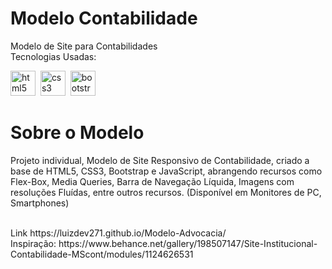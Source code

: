 # Modelo Contabilidade
 Modelo de Site para Contabilidades <br>
 Tecnologias Usadas: <br>

<div>
  <img src="https://cdn.jsdelivr.net/gh/devicons/devicon/icons/html5/html5-original.svg" height="40" alt="html5 logo"  />
  <img />
  <img src="https://cdn.jsdelivr.net/gh/devicons/devicon/icons/css3/css3-original.svg" height="40" alt="css3 logo"  />
  <img />
  <img src="https://cdn.jsdelivr.net/gh/devicons/devicon/icons/bootstrap/bootstrap-original.svg" height="40" alt="bootstrap logo"  />
</div>

# Sobre o Modelo
Projeto individual, Modelo de Site Responsivo de Contabilidade, criado a base de HTML5, CSS3, Bootstrap e JavaScript, abrangendo recursos como Flex-Box, Media Queries, Barra de Navegação Líquida, Imagens com resoluções Fluídas, entre outros recursos.
(Disponível em Monitores de PC, Smartphones)

<br>
Link https://luizdev271.github.io/Modelo-Advocacia/
<br>
Inspiração: https://www.behance.net/gallery/198507147/Site-Institucional-Contabilidade-MScont/modules/1124626531
